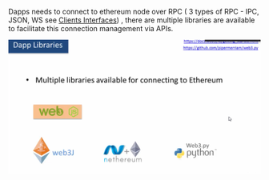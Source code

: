 Dapps needs to connect to ethereum node over RPC \( 3 types of RPC - IPC, JSON, WS see [Clients Interfaces](/goethereum/clients-interfaces.md)\) , there are multiple libraries are available to facilitate this connection management via APIs.



![](/assets/dappLib1.png)


